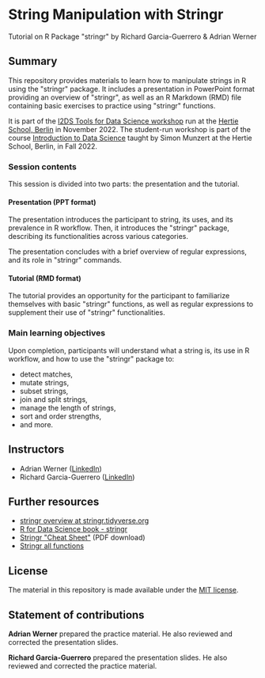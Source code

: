 # String Manipulation with Stringr
Tutorial on R Package "stringr" by Richard Garcia-Guerrero &amp; Adrian Werner

## Summary

This repository provides materials to learn how to manipulate strings in R using the "stringr" package. It includes a presentation in PowerPoint format providing an overview of "stringr", as well as an R Markdown (RMD) file containing basic exercises to practice using "stringr" functions.

It is part of the [I2DS Tools for Data Science workshop](https://github.com/intro-to-data-science-22-workshop) run at the [Hertie School, Berlin](https://www.hertie-school.org/en/) in November 2022. The student-run workshop is part of the course [Introduction to Data Science](https://github.com/intro-to-data-science-22) taught by Simon Munzert at the Hertie School, Berlin, in Fall 2022.

### Session contents

This session is divided into two parts: the presentation and the tutorial.

#### Presentation (PPT format)

The presentation introduces the participant to string, its uses, and its prevalence in R workflow. Then, it introduces the "stringr" package, describing its functionalities across various categories.

The presentation concludes with a brief overview of regular expressions, and its role in "stringr" commands. 

#### Tutorial (RMD format)

The tutorial provides an opportunity for the participant to familiarize themselves with basic "stringr" functions, as well as regular expressions to supplement their use of "stringr" functionalities.

### Main learning objectives

Upon completion, participants will understand what a string is, its use in R workflow, and how to use the "stringr" package to:

- detect matches,
- mutate strings,
- subset strings,
- join and split strings,
- manage the length of strings,
- sort and order strengths,
- and more.


## Instructors

- Adrian Werner ([LinkedIn](https://www.linkedin.com/in/adrian-wernerde/))
- Richard Garcia-Guerrero ([LinkedIn](https://www.linkedin.com/in/richardagarcia/))


## Further resources

- [stringr overview at stringr.tidyverse.org](https://stringr.tidyverse.org/)
- [R for Data Science book - stringr](https://r4ds.had.co.nz/strings.html)
- [Stringr "Cheat Sheet"](https://github.com/rstudio/cheatsheets/raw/main/strings.pdf) (PDF download)
- [Stringr all functions](https://cran.r-project.org/web/packages/stringr/stringr.pdf)


## License

The material in this repository is made available under the [MIT license](http://opensource.org/licenses/mit-license.php). 

## Statement of contributions

**Adrian Werner** prepared the practice material. He also reviewed and corrected the presentation slides.

**Richard Garcia-Guerrero** prepared the presentation slides. He also reviewed and corrected the practice material.

